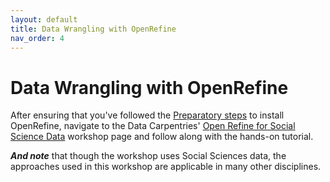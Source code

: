 ```yaml
---
layout: default
title: Data Wrangling with OpenRefine
nav_order: 4
---
```


# Data Wrangling with OpenRefine

After ensuring that you've followed the [Preparatory steps](preparation) to install OpenRefine, navigate to the Data Carpentries' [Open Refine for Social Science Data](https://datacarpentry.org/openrefine-socialsci/) workshop page and follow along with the hands-on tutorial. 

***And note*** that though the workshop uses Social Sciences data, the approaches used in this workshop are applicable in many other disciplines. 
